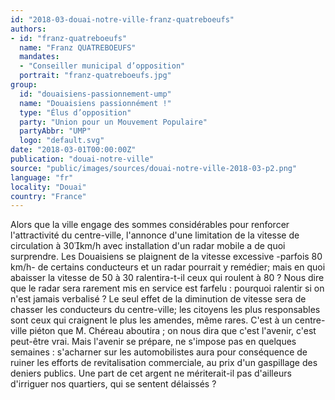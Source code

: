 ```yaml
---
id: "2018-03-douai-notre-ville-franz-quatreboeufs"
authors:
- id: "franz-quatreboeufs"
  name: "Franz QUATREBOEUFS"
  mandates: 
  - "Conseiller municipal d’opposition"
  portrait: "franz-quatreboeufs.jpg"
group:
  id: "douaisiens-passionnement-ump"
  name: "Douaisiens passionnément !"
  type: "Élus d’opposition"
  party: "Union pour un Mouvement Populaire"
  partyAbbr: "UMP"
  logo: "default.svg"
date: "2018-03-01T00:00:00Z"
publication: "douai-notre-ville"
source: "public/images/sources/douai-notre-ville-2018-03-p2.png"
language: "fr"
locality: "Douai"
country: "France"
---
```


Alors que la ville engage des sommes considérables pour renforcer l'attractivité du centre-ville, l'annonce d'une limitation de la vitesse de circulation à 30km/h avec installation d'un radar mobile a de quoi surprendre. Les Douaisiens se plaignent de la vitesse excessive -parfois 80 km/h- de certains conducteurs et un radar pourrait y remédier; mais en quoi abaisser la vitesse de 50 à 30 ralentira-t-il ceux qui roulent à 80 ? Nous dire que le radar sera rarement mis en service est farfelu : pourquoi ralentir si on n'est jamais verbalisé ? Le seul effet de la diminution de vitesse sera de chasser les conducteurs du centre-ville; les citoyens les plus responsables sont ceux qui craignent le plus les amendes, même rares. C'est à un centre-ville piéton que M. Chéreau aboutira ; on nous dira que c'est l'avenir, c'est peut-être vrai. Mais l'avenir se prépare, ne s'impose pas en quelques semaines : s'acharner sur les automobilistes aura pour conséquence de ruiner les efforts de revitalisation commerciale, au prix d'un gaspillage des deniers publics. Une part de cet argent ne mériterait-il pas d'ailleurs d'irriguer nos quartiers, qui se sentent délaissés ?
